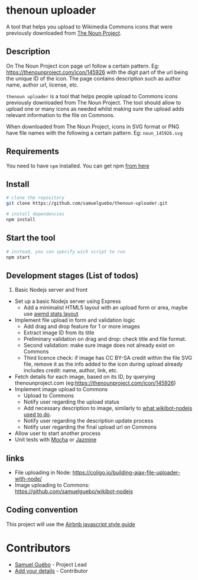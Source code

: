 # thenoun uploader
A tool that helps you upload to Wikimedia Commons icons that were previously downloaded from [The Noun Project](https://thenounproject.com).

## Description

On The Noun Project icon page url follow a certain pattern. Eg: https://thenounproject.com/icon/145926 with the digit part of the url being the unique ID of the icon. The page contains description such as author name, author url, license, etc.

`thenoun uploader` is a tool that helps people upload to Commons icons previously downloaded from The Noun Project. The tool should allow to upload one or many icons as needed whilst making sure the upload adds relevant information to the file on Commons. 

When downloaded from The Noun Project, icons in SVG format or PNG have file names with the following a certain pattern. Eg:  `noun_145926.svg`

## Requirements
You need to have `npm` installed. You can get npm [from here](https://www.npmjs.com/get-npm)
## Install

``` bash
# clone the repository
git clone https://github.com/samuelguebo/thenoun-uploader.git

# install dependencies
npm install
```

## Start the tool

``` bash
# instead, you can specify wich script to run
npm start
```

## Development stages (List of todos)
1. Basic Nodejs server and front 
* Set up a basic Nodejs server using Express
    - Add a minimalist HTML5 layout with an upload form or area, maybe use [awmd stats layout](https://github.com/ch3nkula/awmd-stats)
* Implement file upload in form and validation logic
    - Add drag and drop feature for 1 or more images
    - Extract image ID from its title
    - Preliminary validation on drag and drop: check title and file format.
    - Second validation: make sure image does not already exist on Commons
    - Third licence check: if image has CC BY-SA credit within the file SVG file, remove it as the info added to the icon during upload already includes credit: name, author, link, etc. 
* Fetch details for each image, based on its ID, by querying thenounproject.com (eg:https://thenounproject.com/icon/145926)
* Implement image upload to Commons
    - Upload to Commons
    - Notify user regarding the upload status
    - Add necessary description to image, similarly to [what wikibot-nodejs used to do](https://github.com/samuelguebo/wikibot-nodejs/blob/47a425102dfbdb0f446c7ca1d8f566109a2d479c/upload-from-thenoun.js#L158-L179).
    - Notify user regarding the description update process
    - Notify user regarding the final upload url on Commons
* Allow user to start another process
* Unit tests with [Mocha](https://github.com/mochajs/mocha) or [Jazmine](https://github.com/jasmine/jasmine)


## links
* File uploading in Node: https://coligo.io/building-ajax-file-uploader-with-node/
* Image uploading to Commons: https://github.com/samuelguebo/wikibot-nodejs

## Coding convention
This project will use the [Airbnb javascript style guide](https://github.com/nmussy/javascript-style-guide)
# Contributors

* [Samuel Guébo](https://github.com/samuelguebo) - Project Lead
* [Add your details](http://your-github-profile) - Contributor